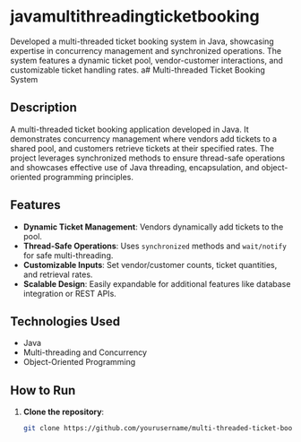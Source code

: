 # javamultithreadingticketbooking
Developed a multi-threaded ticket booking system in Java, showcasing expertise in concurrency management and synchronized operations. The system features a dynamic ticket pool, vendor-customer interactions, and customizable ticket handling rates. 
a# Multi-threaded Ticket Booking System

## Description
A multi-threaded ticket booking application developed in Java. It demonstrates concurrency management where vendors add tickets to a shared pool, and customers retrieve tickets at their specified rates. The project leverages synchronized methods to ensure thread-safe operations and showcases effective use of Java threading, encapsulation, and object-oriented programming principles.

## Features
- **Dynamic Ticket Management**: Vendors dynamically add tickets to the pool.
- **Thread-Safe Operations**: Uses `synchronized` methods and `wait/notify` for safe multi-threading.
- **Customizable Inputs**: Set vendor/customer counts, ticket quantities, and retrieval rates.
- **Scalable Design**: Easily expandable for additional features like database integration or REST APIs.

## Technologies Used
- Java
- Multi-threading and Concurrency
- Object-Oriented Programming

## How to Run
1. **Clone the repository**:
   ```bash
   git clone https://github.com/yourusername/multi-threaded-ticket-booking-system.git
